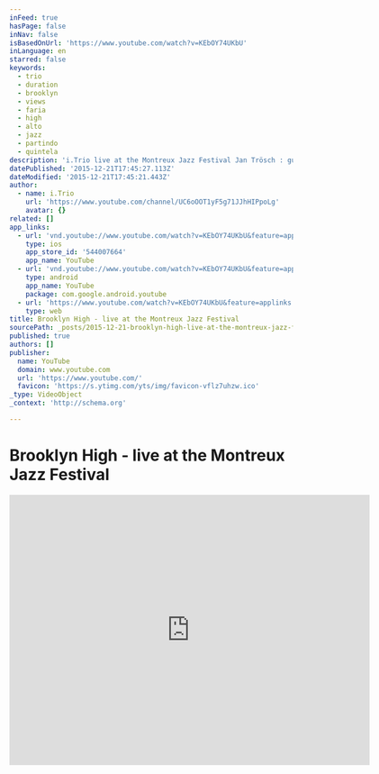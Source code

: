 ```yaml
---
inFeed: true
hasPage: false
inNav: false
isBasedOnUrl: 'https://www.youtube.com/watch?v=KEbOY74UKbU'
inLanguage: en
starred: false
keywords:
  - trio
  - duration
  - brooklyn
  - views
  - faria
  - high
  - alto
  - jazz
  - partindo
  - quintela
description: 'i.Trio live at the Montreux Jazz Festival Jan Trösch : guitar Pierre Sottas : bass Urs Wittwer : drums'
datePublished: '2015-12-21T17:45:27.113Z'
dateModified: '2015-12-21T17:45:21.443Z'
author:
  - name: i.Trio
    url: 'https://www.youtube.com/channel/UC6oOOT1yF5g71JJhHIPpoLg'
    avatar: {}
related: []
app_links:
  - url: 'vnd.youtube://www.youtube.com/watch?v=KEbOY74UKbU&feature=applinks'
    type: ios
    app_store_id: '544007664'
    app_name: YouTube
  - url: 'vnd.youtube://www.youtube.com/watch?v=KEbOY74UKbU&feature=applinks'
    type: android
    app_name: YouTube
    package: com.google.android.youtube
  - url: 'https://www.youtube.com/watch?v=KEbOY74UKbU&feature=applinks'
    type: web
title: Brooklyn High - live at the Montreux Jazz Festival
sourcePath: _posts/2015-12-21-brooklyn-high-live-at-the-montreux-jazz-festival.md
published: true
authors: []
publisher:
  name: YouTube
  domain: www.youtube.com
  url: 'https://www.youtube.com/'
  favicon: 'https://s.ytimg.com/yts/img/favicon-vflz7uhzw.ico'
_type: VideoObject
_context: 'http://schema.org'

---
```

# Brooklyn High - live at the Montreux Jazz Festival

<iframe src="https://cdn.embedly.com/widgets/media.html?src=https%3A%2F%2Fwww.youtube.com%2Fembed%2FKEbOY74UKbU%3Ffeature%3Doembed&amp;url=https%3A%2F%2Fwww.youtube.com%2Fwatch%3Fv%3DKEbOY74UKbU&amp;image=https%3A%2F%2Fi.ytimg.com%2Fvi%2FKEbOY74UKbU%2Fhqdefault.jpg&amp;key=b7d04c9b404c499eba89ee7072e1c4f7&amp;type=text%2Fhtml&amp;schema=youtube" width="640" height="480" scrolling="no" frameborder="0" allowfullscreen="allowfullscreen" style=""></iframe>